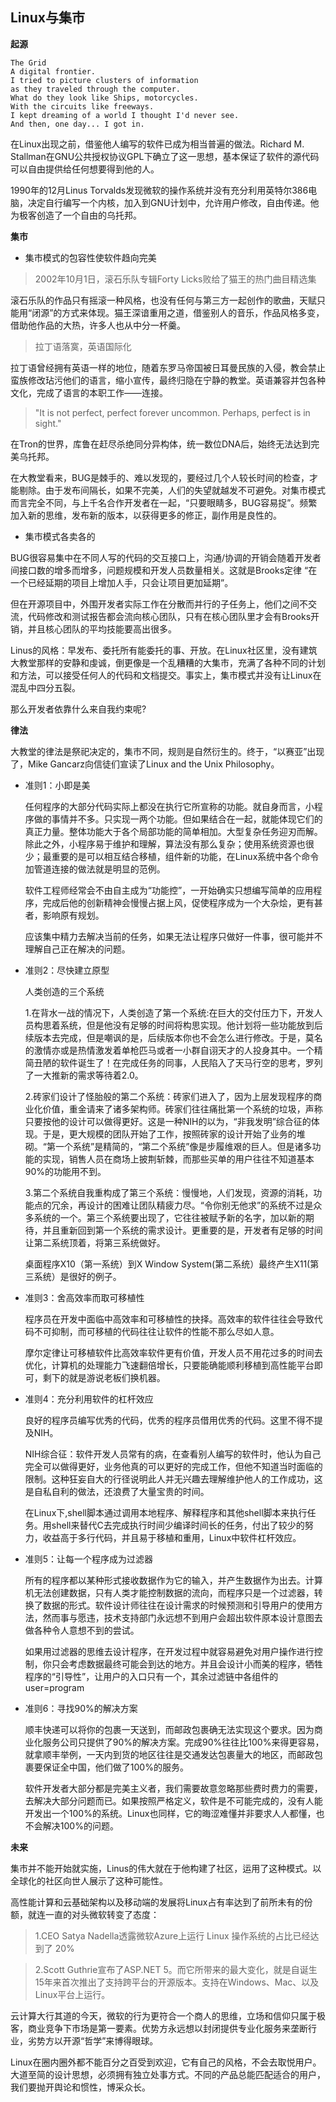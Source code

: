 ## Linux与集市 ##

**起源**

```
The Grid
A digital frontier.
I tried to picture clusters of information
as they traveled through the computer.
What do they look like Ships, motorcycles.
With the circuits like freeways.
I kept dreaming of a world I thought I'd never see.
And then, one day... I got in.
```

在Linux出现之前，借鉴他人编写的软件已成为相当普遍的做法。Richard M. Stallman在GNU公共授权协议GPL下确立了这一思想，基本保证了软件的源代码可以自由提供给任何想要得到他的人。

1990年的12月Linus Torvalds发现微软的操作系统并没有充分利用英特尔386电脑，决定自行编写一个内核，加入到GNU计划中，允许用户修改，自由传递。他为极客创造了一个自由的乌托邦。


**集市**

- 集市模式的包容性使软件趋向完美

> 2002年10月1日，滚石乐队专辑Forty Licks败给了猫王的热门曲目精选集

滚石乐队的作品只有摇滚一种风格，也没有任何与第三方一起创作的歌曲，天赋只能用“闭源”的方式来体现。猫王深谙重用之道，借鉴别人的音乐，作品风格多变，借助他作品的大热，许多人也从中分一杯羹。

> 拉丁语落寞，英语国际化

拉丁语曾经拥有英语一样的地位，随着东罗马帝国被日耳曼民族的入侵，教会禁止蛮族修改玷污他们的语言，缩小宣传，最终归隐在宁静的教堂。英语兼容并包各种文化，完成了语言的本职工作——连接。

>"It is not perfect, perfect forever uncommon. Perhaps, perfect is in sight." 

在Tron的世界，库鲁在赶尽杀绝同分异构体，统一数位DNA后，始终无法达到完美乌托邦。


在大教堂看来，BUG是棘手的、难以发现的，要经过几个人较长时间的检查，才能剔除。由于发布间隔长，如果不完美，人们的失望就越发不可避免。对集市模式而言完全不同，与上千名合作开发者在一起，“只要眼睛多，BUG容易捉”。频繁加入新的思维，发布新的版本，以获得更多的修正，副作用是良性的。

- 集市模式各卖各的

BUG很容易集中在不同人写的代码的交互接口上，沟通/协调的开销会随着开发者间接口数的增多而增多，问题规模和开发人员数量相关。这就是Brooks定律 “在一个已经延期的项目上增加人手，只会让项目更加延期”。

但在开源项目中，外围开发者实际工作在分散而并行的子任务上，他们之间不交流，代码修改和测试报告都会流向核心团队，只有在核心团队里才会有Brooks开销，并且核心团队的平均技能要高出很多。

Linus的风格：早发布、委托所有能委托的事、开放。在Linux社区里，没有建筑大教堂那样的安静和虔诚，倒更像是一个乱糟糟的大集市，充满了各种不同的计划和方法，可以接受任何人的代码和文档提交。事实上，集市模式并没有让Linux在混乱中四分五裂。

那么开发者依靠什么来自我约束呢?

**律法**

大教堂的律法是祭祀决定的，集市不同，规则是自然衍生的。终于，“以赛亚”出现了，Mike Gancarz向信徒们宣读了Linux and the Unix Philosophy。

- 准则1：小即是美

     任何程序的大部分代码实际上都没在执行它所宣称的功能。就自身而言，小程序做的事情并不多。只实现一两个功能。但如果结合在一起，就能体现它们的真正力量。整体功能大于各个局部功能的简单相加。大型复杂任务迎刃而解。除此之外，小程序易于维护和理解，算法没有那么复杂；使用系统资源也很少；最重要的是可以相互结合移植，组件新的功能，在Linux系统中各个命令加管道连接的做法就是明显的范例。

     软件工程师经常会不由自主成为“功能控”，一开始确实只想编写简单的应用程序，完成后他的创新精神会慢慢占据上风，促使程序成为一个大杂烩，更有甚者，影响原有规划。

     应该集中精力去解决当前的任务，如果无法让程序只做好一件事，很可能并不理解自己正在解决的问题。

- 准则2：尽快建立原型

     人类创造的三个系统

     1.在背水一战的情况下，人类创造了第一个系统:在巨大的交付压力下，开发人员构思着系统，但是他没有足够的时间将构思实现。他计划将一些功能放到后续版本去完成，但是嘲讽的是，后续版本你也不会怎么进行修改。于是，莫名的激情亦或是热情激发着单枪匹马或者一小群自诩天才的人投身其中。一个精简丑陋的软件诞生了！在完成任务的同事，人民陷入了天马行空的思考，罗列了一大推新的需求等待着2.0。
     
     2.砖家们设计了怪胎般的第二个系统：砖家们进入了，因为上层发现程序的商业化价值，重金请来了诸多架构师。砖家们往往痛批第一个系统的垃圾，声称只要按他的设计可以做得更好。这是一种NIH的以为，“非我发明”综合征的体现。于是，更大规模的团队开始了工作，按照砖家的设计开始了业务的堆砌。“第一个系统”是精简的，“第二个系统”像是步履维艰的巨人。但是诸多功能的实现，销售人员在商场上披荆斩棘，而那些买单的用户往往不知道基本90%的功能用不到。
	
     3.第二个系统自我重构成了第三个系统：慢慢地，人们发现，资源的消耗，功能点的冗余，再设计的困难让团队精疲力尽。“令你别无他求”的系统不过是众多系统的一个。第三个系统要出现了，它往往被赋予新的名字，加以新的期待，并且重新回到第一个系统的需求设计。更重要的是，开发者有足够的时间让第二系统顶着，将第三系统做好。
     
     桌面程序X10（第一系统）到X Window System(第二系统）最终产生X11(第三系统）是很好的例子。

- 准则3：舍高效率而取可移植性

     程序员在开发中面临中高效率和可移植性的抉择。高效率的软件往往会导致代码不可抑制，而可移植的代码往往让软件的性能不那么尽如人意。

     摩尔定律让可移植软件比高效率软件更有价值，开发人员不用花过多的时间去优化，计算机的处理能力飞速翻倍增长，只要能确能顺利移植到高性能平台即可，剩下的就是游说老板们换机器。

- 准则4：充分利用软件的杠杆效应

     良好的程序员编写优秀的代码，优秀的程序员借用优秀的代码。这里不得不提及NIH。

     NIH综合征：软件开发人员常有的病，在查看别人编写的软件时，他认为自己完全可以做得更好，业务他真的可以更好的完成工作，但他不知道当时面临的限制。这种狂妄自大的行径说明此人并无兴趣去理解维护他人的工作成功，这是自私自利的做法，还浪费了大量宝贵的时间。

     在Linux下,shell脚本通过调用本地程序、解释程序和其他shell脚本来执行任务。用shell来替代C去完成执行时间少编译时间长的任务，付出了较少的努力，收益高于多行代码，并且易于移植和重用，Linux中软件杠杆效应。

- 准则5：让每一个程序成为过滤器

     所有的程序都以某种形式接收数据作为它的输入，并产生数据作为出去。计算机无法创建数据，只有人类才能控制数据的流向，而程序只是一个过滤器，转换了数据的形式。软件设计师往往在设计需求的时候预测和引导用户的使用方法，然而事与愿违，技术支持部门永远想不到用户会超出软件原本设计意图去做各种令人意想不到的尝试。

     如果用过滤器的思维去设计程序，在开发过程中就容易避免对用户操作进行控制，你只会考虑数据最终可能会到达的地方。并且会设计小而美的程序，牺牲程序的“引导性”，让用户的入口只有一个，其余过滤链中各组件的user=program


- 准则6：寻找90%的解决方案

     顺丰快递可以将你的包裹一天送到，而邮政包裹确无法实现这个要求。因为商业化服务公司只提供了90%的解决方案。完成90%往往比100%来得更容易，就拿顺丰举例，一天内到货的地区往往是交通发达包裹量大的地区，而邮政包裹要保证全中国，他们做了100%的服务。

     软件开发者大部分都是完美主义者，我们需要故意忽略那些费时费力的需要，去解决大部分问题而已。如果按照严格定义，软件是不可能完成的，没有人能开发出一个100%的系统。Linux也同样，它的晦涩难懂并非要求人人都懂，也不会解决100%的问题。


**未来**

集市并不能开始就实施，Linus的伟大就在于他构建了社区，运用了这种模式。以全球化的社区向世人展示了这种可能性。

高性能计算和云基础架构以及移动端的发展将Linux占有率达到了前所未有的份额，就连一直的对头微软转变了态度：

> 1.CEO Satya Nadella透露微软Azure上运行 Linux 操作系统的占比已经达到了 20%

> 2.Scott Guthrie宣布了ASP.NET 5。而它所带来的最大变化，就是自诞生15年来首次推出了支持跨平台的开源版本。支持在Windows、Mac、以及Linux平台上运行。

云计算大行其道的今天，微软的行为更符合一个商人的思维，立场和信仰只属于极客，商业竞争下市场是第一要素。优势方永远想以封闭提供专业化服务来垄断行业，劣势方以开源“哲学”来博得眼球。

Linux在圈内圈外都不能百分之百受到欢迎，它有自己的风格，不会去取悦用户。大道至简的设计思想，必须拥有独立处事方式。不同的产品总能匹配适合的用户，我们要抛开舆论和惯性，博采众长。

